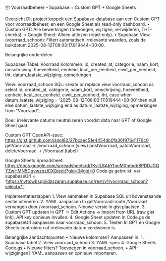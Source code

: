 📦 Voorraadbeheer – Supabase + Custom GPT + Google Sheets

Overzicht
Dit project koppelt een Supabase-database aan een Custom GPT voor voorraadbeheer, en een Google Sheet als read-only dashboard.
	•	Custom GPT: Alle bewerkingen (toevoegen, wijzigen, verwijderen, THT-checks).
	•	Google Sheet: Alleen uitlezen (read-only).
	•	Supabase View (voorraad_schoon): Filtert automatisch irrelevante waarden, zoals de bulkdatum 2025-08-12T08:03:17.819444+00:00.

Belangrijke onderdelen

Supabase
Tabel: Voorraad
Kolommen:
id, created_at, categorie, naam_kort, omschrijving, hoeveelheid, eenheid, kcal_per_eenheid, eiwit_per_eenheid, tht, datum_laatste_wijziging, opmerkingen

View: voorraad_schoon
SQL:
create or replace view voorraad_schoon as
select
id,
created_at,
categorie,
naam_kort,
omschrijving,
hoeveelheid,
eenheid,
kcal_per_eenheid,
eiwit_per_eenheid,
tht,
case
when datum_laatste_wijziging = ‘2025-08-12T08:03:17.819444+00:00’ then null
else datum_laatste_wijziging
end as datum_laatste_wijziging,
opmerkingen
from “Voorraad”;

Doel: irrelevante datums neutraliseren voordat data naar GPT of Google Sheet gaat.

Custom GPT
OpenAPI-spec: https://gist.github.com/janpi80/27bcaec51e4454db0fa36f976d1176c0
getVoorraad → /voorraad_schoon (view)
postVoorraad, patchVoorraad, deleteVoorraad → /Voorraad (tabel)

Google Sheets
Spreadsheet: https://docs.google.com/spreadsheets/d/1KvllL8AbYfnqMXmbdb8PDDJGQYZwHMN5CgvwzqzICXQ/edit?gid=0#gid=0
Code.gs gebruikt:
var supabaseUrl = ‘https://nvttcwbsqbiidzszaran.supabase.co/rest/v1/voorraad_schoon?select=*’;

Implementatiestappen
	1.	View aanmaken in Supabase
SQL uit bovenstaande sectie uitvoeren.
	2.	YAML aanpassen
In getVoorraad-route /Voorraad vervangen door /voorraad_schoon.
Nieuwe versie in gist plaatsen.
	3.	Custom GPT updaten
In GPT → Edit Actions → Import from URL (raw gist link).
API key opnieuw invullen.
	4.	Google Sheet updaten
In Code.gs de supabaseUrl aanpassen naar voorraad_schoon.
	5.	Testen
In GPT en Google Sheets controleren of irrelevante datum verdwenen is.

Belangrijke aandachtspunten
	•	Nieuwe kolommen? Aanpassen in:
	1.	Supabase tabel
	2.	View voorraad_schoon
	3.	YAML-spec
	4.	Google Sheets Code.gs
	•	Nieuwe filters? Toevoegen in voorraad_schoon.
	•	API-wijzigingen? YAML aanpassen en opnieuw importeren.
